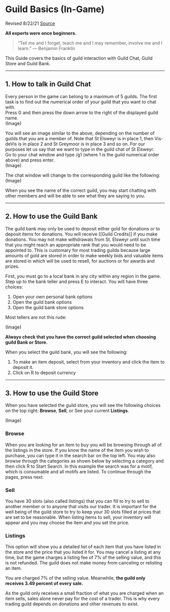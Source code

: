 # Guild Basics (In-Game)

Revised 8/22/21
[Source](https://docs.google.com/document/d/1Ly6wXKiiUq8jVv2ID26xzYmwmVPCzhIiVFdzvaT89xw/edit)

**All experts were once beginners.**

> “Tell me and I forget, teach me and I may remember, involve me and I learn.”  ― Benjamin Franklin 

This Guide covers the basics of guild interaction with Guild Chat, Guild Store and Guild Bank.

---

## 1. How to talk in Guild Chat

Every person in the game can belong to a maximum of 5 guilds.  The first task is to find out the numerical order of your guild that you want to chat with. \
Press G and then press the down arrow to the right of the displayed guild name. \
(Image)

You will see an image similar to the above, depending on the number of guilds that you are a member of.  Note that St Elsweyr is in place 1, then Vis-deVis is in place 2 and St Greymoor is in place 3 and so on.  For our purposes let us say that we want to type in the guild chat of St Elsweyr. \
Go to your chat window and type /g1  (where 1 is the guild numerical order above) and press enter. \
(Image)

The chat window will change to the corresponding guild like the following: \
(Image)

When you see the name of the correct guild, you may start chatting with other members and will be able to see what they are saying to you.

---

## 2. How to use the Guild Bank
The guild bank may only be used to deposit either gold for donations or to deposit items for donations.  You will receive [[Guild Credits]] if you make donations. You may not make withdrawals from St. Elsweyr until such time that you might reach an appropriate rank that you would need to be appointed to.  This is customary for most trading guilds because large amounts of gold are stored in order to make weekly bids and valuable items are stored in which will be used to resell, for auctions or for awards and prizes.

First, you must go to a local bank in any city within any region in the game. \
Step up to the bank teller and press E to interact. You will have three choices: 
1. Open your own personal bank options 
2. Open the guild bank options 
3. Open the guild bank store options 

Most tellers are not this rude:

(Image)

**Always check that you have the correct guild selected when choosing guild Bank or Store.**

When you select the guild bank, you will see the following:

1. To make an item deposit, select from your inventory and click the item to deposit it.
1. Click on R to deposit currency

---

## 3. How to use the Guild Store

When you have selected the guild store, you will see the following choices on the top right: **Browse**, **Sell**, or See your current **Listings**.

(Image)

### Browse
When you are looking for an item to buy you will be browsing through all of the listings in the store.  If you know the name of the item you wish to purchase, you can type it in the search bar on the top left.  You may also browse through the categories as shown below by selecting a category and then click R to Start Search.  In this example the search was for a motif, which is consumable and all motifs are listed.  To continue through the pages, press next.

### Sell
You have 30 slots (also called listings) that you can fill to try to sell to another member or to anyone that visits our trader.  It is important for the well being of the guild store to try to keep your 30 slots filled at prices that are set to be reasonable.  When listing items to sell, your inventory will appear and you may choose the item and you set the price.

### Listings
This option will show you a detailed list of each item that you have listed in the store and the price that you listed it for. You may cancel a listing at any time, but the game charges a listing fee of 7% of the selling value, and this is not refunded. The guild does not make money from canceling or relisting an item.

You are charged 7% of the selling value. Meanwhile, **the guild only receives 3.49 percent of every sale.**

As the guild only receives a small fraction of what you are charged when an item sells, sales alone never pay for the cost of a trader. This is why every trading guild depends on donations and other revenues to exist.




